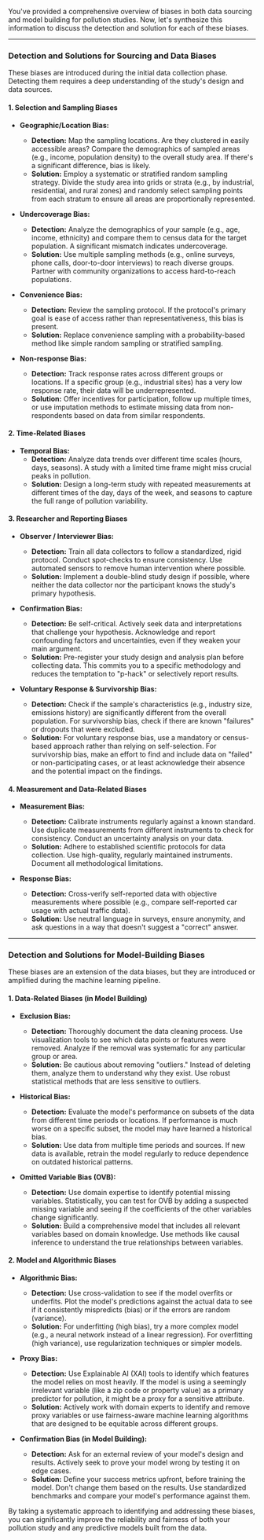 You've provided a comprehensive overview of biases in both data sourcing and model building for pollution studies. Now, let's synthesize this information to discuss the detection and solution for each of these biases.

---

### **Detection and Solutions for Sourcing and Data Biases**

These biases are introduced during the initial data collection phase. Detecting them requires a deep understanding of the study's design and data sources.

#### **1. Selection and Sampling Biases**

* **Geographic/Location Bias:**
    * **Detection:** Map the sampling locations. Are they clustered in easily accessible areas? Compare the demographics of sampled areas (e.g., income, population density) to the overall study area. If there's a significant difference, bias is likely.
    * **Solution:** Employ a systematic or stratified random sampling strategy. Divide the study area into grids or strata (e.g., by industrial, residential, and rural zones) and randomly select sampling points from each stratum to ensure all areas are proportionally represented.

* **Undercoverage Bias:**
    * **Detection:** Analyze the demographics of your sample (e.g., age, income, ethnicity) and compare them to census data for the target population. A significant mismatch indicates undercoverage.
    * **Solution:** Use multiple sampling methods (e.g., online surveys, phone calls, door-to-door interviews) to reach diverse groups. Partner with community organizations to access hard-to-reach populations.

* **Convenience Bias:**
    * **Detection:** Review the sampling protocol. If the protocol's primary goal is ease of access rather than representativeness, this bias is present.
    * **Solution:** Replace convenience sampling with a probability-based method like simple random sampling or stratified sampling.

* **Non-response Bias:**
    * **Detection:** Track response rates across different groups or locations. If a specific group (e.g., industrial sites) has a very low response rate, their data will be underrepresented.
    * **Solution:** Offer incentives for participation, follow up multiple times, or use imputation methods to estimate missing data from non-respondents based on data from similar respondents.

#### **2. Time-Related Biases**

* **Temporal Bias:**
    * **Detection:** Analyze data trends over different time scales (hours, days, seasons). A study with a limited time frame might miss crucial peaks in pollution.
    * **Solution:** Design a long-term study with repeated measurements at different times of the day, days of the week, and seasons to capture the full range of pollution variability.

#### **3. Researcher and Reporting Biases**

* **Observer / Interviewer Bias:**
    * **Detection:** Train all data collectors to follow a standardized, rigid protocol. Conduct spot-checks to ensure consistency. Use automated sensors to remove human intervention where possible.
    * **Solution:** Implement a double-blind study design if possible, where neither the data collector nor the participant knows the study's primary hypothesis.

* **Confirmation Bias:**
    * **Detection:** Be self-critical. Actively seek data and interpretations that challenge your hypothesis. Acknowledge and report confounding factors and uncertainties, even if they weaken your main argument.
    * **Solution:** Pre-register your study design and analysis plan before collecting data. This commits you to a specific methodology and reduces the temptation to "p-hack" or selectively report results.

* **Voluntary Response & Survivorship Bias:**
    * **Detection:** Check if the sample's characteristics (e.g., industry size, emissions history) are significantly different from the overall population. For survivorship bias, check if there are known "failures" or dropouts that were excluded.
    * **Solution:** For voluntary response bias, use a mandatory or census-based approach rather than relying on self-selection. For survivorship bias, make an effort to find and include data on "failed" or non-participating cases, or at least acknowledge their absence and the potential impact on the findings.

#### **4. Measurement and Data-Related Biases**

* **Measurement Bias:**
    * **Detection:** Calibrate instruments regularly against a known standard. Use duplicate measurements from different instruments to check for consistency. Conduct an uncertainty analysis on your data.
    * **Solution:** Adhere to established scientific protocols for data collection. Use high-quality, regularly maintained instruments. Document all methodological limitations.

* **Response Bias:**
    * **Detection:** Cross-verify self-reported data with objective measurements where possible (e.g., compare self-reported car usage with actual traffic data).
    * **Solution:** Use neutral language in surveys, ensure anonymity, and ask questions in a way that doesn't suggest a "correct" answer.

---

### **Detection and Solutions for Model-Building Biases**

These biases are an extension of the data biases, but they are introduced or amplified during the machine learning pipeline.

#### **1. Data-Related Biases (in Model Building)**

* **Exclusion Bias:**
    * **Detection:** Thoroughly document the data cleaning process. Use visualization tools to see which data points or features were removed. Analyze if the removal was systematic for any particular group or area.
    * **Solution:** Be cautious about removing "outliers." Instead of deleting them, analyze them to understand why they exist. Use robust statistical methods that are less sensitive to outliers.

* **Historical Bias:**
    * **Detection:** Evaluate the model's performance on subsets of the data from different time periods or locations. If performance is much worse on a specific subset, the model may have learned a historical bias.
    * **Solution:** Use data from multiple time periods and sources. If new data is available, retrain the model regularly to reduce dependence on outdated historical patterns.

* **Omitted Variable Bias (OVB):**
    * **Detection:** Use domain expertise to identify potential missing variables. Statistically, you can test for OVB by adding a suspected missing variable and seeing if the coefficients of the other variables change significantly.
    * **Solution:** Build a comprehensive model that includes all relevant variables based on domain knowledge. Use methods like causal inference to understand the true relationships between variables.

#### **2. Model and Algorithmic Biases**

* **Algorithmic Bias:**
    * **Detection:** Use cross-validation to see if the model overfits or underfits. Plot the model's predictions against the actual data to see if it consistently mispredicts (bias) or if the errors are random (variance).
    * **Solution:** For underfitting (high bias), try a more complex model (e.g., a neural network instead of a linear regression). For overfitting (high variance), use regularization techniques or simpler models.

* **Proxy Bias:**
    * **Detection:** Use Explainable AI (XAI) tools to identify which features the model relies on most heavily. If the model is using a seemingly irrelevant variable (like a zip code or property value) as a primary predictor for pollution, it might be a proxy for a sensitive attribute.
    * **Solution:** Actively work with domain experts to identify and remove proxy variables or use fairness-aware machine learning algorithms that are designed to be equitable across different groups.

* **Confirmation Bias (in Model Building):**
    * **Detection:** Ask for an external review of your model's design and results. Actively seek to prove your model wrong by testing it on edge cases.
    * **Solution:** Define your success metrics upfront, before training the model. Don't change them based on the results. Use standardized benchmarks and compare your model's performance against them.

By taking a systematic approach to identifying and addressing these biases, you can significantly improve the reliability and fairness of both your pollution study and any predictive models built from the data.
